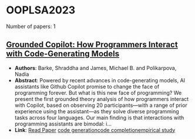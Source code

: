 # OOPLSA2023

Number of papers: 1

## [Grounded Copilot: How Programmers Interact with Code-Generating Models](paper_1.md)
- **Authors**: Barke, Shraddha and James, Michael B. and Polikarpova, Nadia
- **Abstract**: Powered by recent advances in code-generating models, AI assistants like Github Copilot promise to change the face of programming forever. But what is this new face of programming? We present the first grounded theory analysis of how programmers interact with Copilot, based on observing 20 participants—with a range of prior experience using the assistant—as they solve diverse programming tasks across four languages. Our main finding is that interactions with programming assistants are bimodal: i...
- **Link**: [Read Paper](https://doi.org/10.1145/3586030)
[code generation](../../labels/code_generation.md)[code completion](../../labels/code_completion.md)[empirical study](../../labels/empirical_study.md)